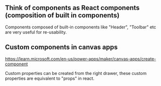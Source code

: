 
## Think of components as React components (composition of built in components)

Components composed of built-in components like "Header", "Toolbar" etc are very useful for re-usability.

## Custom components in canvas apps

https://learn.microsoft.com/en-us/power-apps/maker/canvas-apps/create-component

Custom properties can be created from the right drawer, these custom properties are equivalent to "props" in react.

